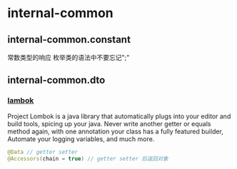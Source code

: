# internal-common
## internal-common.constant
常数类型的响应
枚举类的语法中不要忘记";"
## internal-common.dto
### [lambok](https://projectlombok.org)
Project Lombok is a java library that automatically plugs into your editor and build tools, spicing up your java.
Never write another getter or equals method again, with one annotation your class has a fully featured builder, Automate your logging variables, and much more.
```java
@Data // getter setter
@Accessors(chain = true) // getter setter 后返回对象
```
